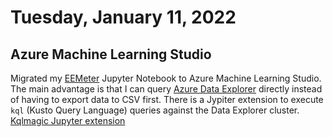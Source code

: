 # Tuesday, January 11, 2022

## Azure Machine Learning Studio

Migrated my [EEMeter](https://github.com/openeemeter/eemeter) Jupyter Notebook to Azure Machine Learning Studio. The main advantage is that I can query [Azure Data Explorer](https://azure.microsoft.com/en-us/services/data-explorer/) directly instead of having to export data to CSV first.
There is a Jypiter extension to execute `kql` (Kusto Query Language) queries against the Data Explorer cluster. [Kqlmagic Jupyter extension](https://github.com/microsoft/jupyter-Kqlmagic)

